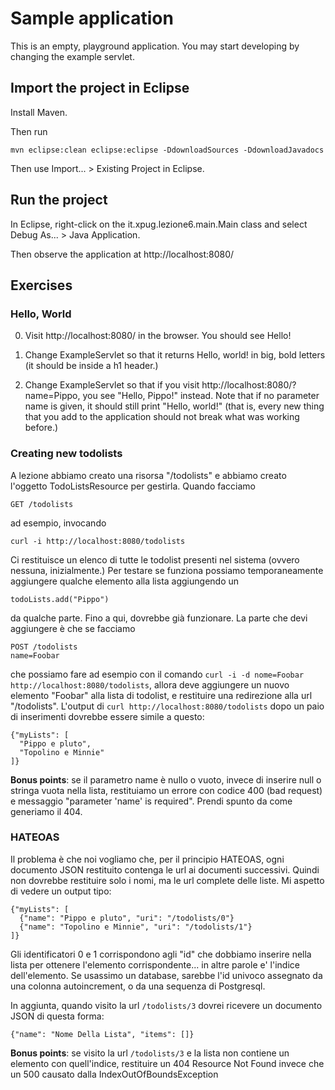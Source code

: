 # Sample application

This is an empty, playground application.  You may start developing by changing the example servlet.

## Import the project in Eclipse

Install Maven.

Then run

    mvn eclipse:clean eclipse:eclipse -DdownloadSources -DdownloadJavadocs

Then use Import... > Existing Project in Eclipse.

## Run the project

In Eclipse, right-click on the it.xpug.lezione6.main.Main class and select Debug As... > Java Application.

Then observe the application at http://localhost:8080/

## Exercises

### Hello, World

  0. Visit http://localhost:8080/ in the browser.  You should see Hello!

  1. Change ExampleServlet so that it returns Hello, world! in big, bold letters (it should be inside a h1 header.)

  2. Change ExampleServlet so that if you visit http://localhost:8080/?name=Pippo, you see "Hello, Pippo!" instead.  Note that if no parameter name is given, it should still print "Hello, world!" (that is, every new thing that you add to the application should not break what was working before.)

### Creating new todolists

A lezione abbiamo creato una risorsa "/todolists" e abbiamo creato l'oggetto TodoListsResource per gestirla.  Quando facciamo

    GET /todolists

ad esempio, invocando

    curl -i http://localhost:8080/todolists

Ci restituisce un elenco di tutte le todolist presenti nel sistema (ovvero nessuna, inizialmente.)  Per testare se funziona possiamo temporaneamente aggiungere qualche elemento alla lista aggiungendo un

    todoLists.add("Pippo")

da qualche parte.  Fino a qui, dovrebbe già funzionare.  La parte che devi aggiungere è che se facciamo

    POST /todolists
    name=Foobar

che possiamo fare ad esempio con il comando `curl -i -d nome=Foobar http://localhost:8080/todolists`, allora deve aggiungere un nuovo elemento "Foobar" alla lista di todolist, e restituire una redirezione alla url "/todolists".  L'output di `curl http://localhost:8080/todolists` dopo un paio di inserimenti dovrebbe essere simile a questo:

    {"myLists": [
      "Pippo e pluto",
      "Topolino e Minnie"
    ]}

**Bonus points**: se il parametro name è nullo o vuoto, invece di inserire null o stringa vuota nella lista, restituiamo un errore con codice 400 (bad request) e messaggio "parameter 'name' is required".  Prendi spunto da come generiamo il 404.

### HATEOAS

Il problema è che noi vogliamo che, per il principio HATEOAS, ogni documento JSON restituito contenga le url ai documenti successivi.  Quindi non dovrebbe restituire solo i nomi, ma le url complete delle liste.  Mi aspetto di vedere un output tipo:

    {"myLists": [
      {"name": "Pippo e pluto", "uri": "/todolists/0"}
      {"name": "Topolino e Minnie", "uri": "/todolists/1"}
    ]}

Gli identificatori 0 e 1 corrispondono agli "id" che dobbiamo inserire nella lista per ottenere l'elemento corrispondente... in altre parole e' l'indice dell'elemento.  Se usassimo un database, sarebbe l'id univoco assegnato da una colonna autoincrement, o da una sequenza di Postgresql.

In aggiunta, quando visito la url `/todolists/3` dovrei ricevere un documento JSON di questa forma:

    {"name": "Nome Della Lista", "items": []}

**Bonus points**: se visito la url `/todolists/3` e la lista non contiene un elemento con quell'indice, restituire un 404 Resource Not Found invece che un 500 causato dalla IndexOutOfBoundsException
